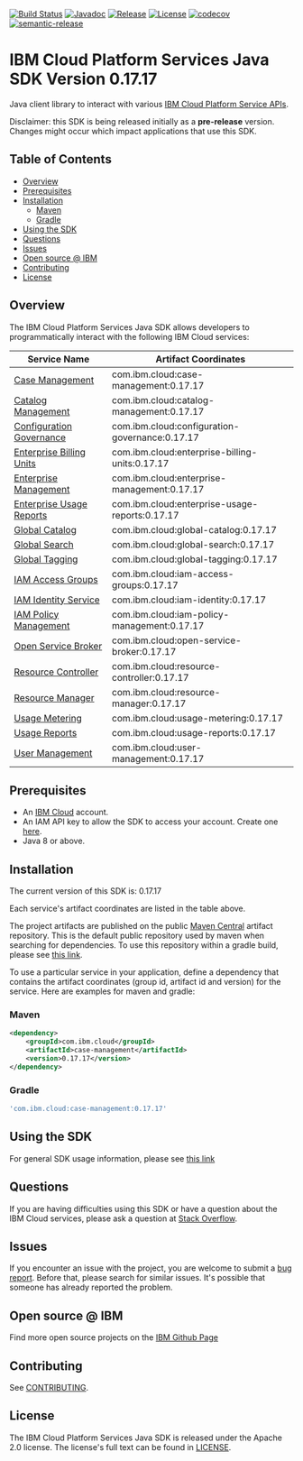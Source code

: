 [![Build Status](https://travis-ci.com/IBM/platform-services-java-sdk.svg?branch=main)](https://travis-ci.com/IBM/platform-services-java-sdk)
[![Javadoc](https://img.shields.io/static/v1?label=javadoc&message=latest&color=blue)](https://ibm.github.io/platform-services-java-sdk/docs/latest)
[![Release](https://img.shields.io/github/v/release/IBM/platform-services-java-sdk)](https://github.com/IBM/platform-services-java-sdk/releases/latest)
[![License](https://img.shields.io/badge/License-Apache%202.0-blue.svg)](https://opensource.org/licenses/Apache-2.0)
[![codecov](https://codecov.io/gh/IBM/platform-services-java-sdk/branch/main/graph/badge.svg)](https://codecov.io/gh/IBM/platform-services-java-sdk)
[![semantic-release](https://img.shields.io/badge/%20%20%F0%9F%93%A6%F0%9F%9A%80-semantic--release-e10079.svg)](https://github.com/semantic-release/semantic-release)


# IBM Cloud Platform Services Java SDK Version 0.17.17

Java client library to interact with various 
[IBM Cloud Platform Service APIs](https://cloud.ibm.com/docs?tab=api-docs&category=platform_services).

Disclaimer: this SDK is being released initially as a **pre-release** version.
Changes might occur which impact applications that use this SDK.

## Table of Contents

<!--
  The TOC below is generated using the `markdown-toc` node package.

      https://github.com/jonschlinkert/markdown-toc

  You should regenerate the TOC after making changes to this file.

      npx markdown-toc --maxdepth 4 -i README.md
  -->

<!-- toc -->

- [Overview](#overview)
- [Prerequisites](#prerequisites)
- [Installation](#installation)
  * [Maven](#maven)
  * [Gradle](#gradle)
- [Using the SDK](#using-the-sdk)
- [Questions](#questions)
- [Issues](#issues)
- [Open source @ IBM](#open-source--ibm)
- [Contributing](#contributing)
- [License](#license)

<!-- tocstop -->

## Overview

The IBM Cloud Platform Services Java SDK allows developers to programmatically interact with the following IBM Cloud services:

Service Name | Artifact Coordinates
--- | --- 
[Case Management](https://cloud.ibm.com/apidocs/case-management) | com.ibm.cloud:case-management:0.17.17
[Catalog Management](https://cloud.ibm.com/apidocs/resource-catalog/private-catalog) | com.ibm.cloud:catalog-management:0.17.17
[Configuration Governance](https://cloud.ibm.com/apidocs/security-compliance/config) | com.ibm.cloud:configuration-governance:0.17.17
[Enterprise Billing Units](https://cloud.ibm.com/apidocs/enterprise-apis/billing-unit) | com.ibm.cloud:enterprise-billing-units:0.17.17
[Enterprise Management](https://cloud.ibm.com/apidocs/enterprise-apis/enterprise) | com.ibm.cloud:enterprise-management:0.17.17
[Enterprise Usage Reports](https://cloud.ibm.com/apidocs/enterprise-apis/resource-usage-reports) | com.ibm.cloud:enterprise-usage-reports:0.17.17
[Global Catalog](https://cloud.ibm.com/apidocs/resource-catalog/global-catalog) | com.ibm.cloud:global-catalog:0.17.17
[Global Search](https://cloud.ibm.com/apidocs/search) | com.ibm.cloud:global-search:0.17.17
[Global Tagging](https://cloud.ibm.com/apidocs/tagging) | com.ibm.cloud:global-tagging:0.17.17
[IAM Access Groups](https://cloud.ibm.com/apidocs/iam-access-groups) | com.ibm.cloud:iam-access-groups:0.17.17
[IAM Identity Service](https://cloud.ibm.com/apidocs/iam-identity-token-api) | com.ibm.cloud:iam-identity:0.17.17
[IAM Policy Management](https://cloud.ibm.com/apidocs/iam-policy-management) | com.ibm.cloud:iam-policy-management:0.17.17
[Open Service Broker](https://cloud.ibm.com/apidocs/resource-controller/ibm-cloud-osb-api) | com.ibm.cloud:open-service-broker:0.17.17
[Resource Controller](https://cloud.ibm.com/apidocs/resource-controller/resource-controller) | com.ibm.cloud:resource-controller:0.17.17
[Resource Manager](https://cloud.ibm.com/apidocs/resource-controller/resource-manager) | com.ibm.cloud:resource-manager:0.17.17
[Usage Metering](https://cloud.ibm.com/apidocs/usage-metering) | com.ibm.cloud:usage-metering:0.17.17
[Usage Reports](https://cloud.ibm.com/apidocs/metering-reporting) | com.ibm.cloud:usage-reports:0.17.17
[User Management](https://cloud.ibm.com/apidocs/user-management) | com.ibm.cloud:user-management:0.17.17

## Prerequisites

[ibm-cloud-onboarding]: https://cloud.ibm.com/registration

* An [IBM Cloud][ibm-cloud-onboarding] account.
* An IAM API key to allow the SDK to access your account. Create one [here](https://cloud.ibm.com/iam/apikeys).
* Java 8 or above.

## Installation
The current version of this SDK is: 0.17.17

Each service's artifact coordinates are listed in the table above.

The project artifacts are published on the public [Maven Central](https://repo1.maven.org/maven2/)
artifact repository.  This is the default public repository used by maven when searching for dependencies.
To use this repository within a gradle build, please see
[this link](https://docs.gradle.org/current/userguide/declaring_repositories.html).

To use a particular service in your application, define a dependency that contains the
artifact coordinates (group id, artifact id and version) for the service.
Here are examples for maven and gradle:

### Maven

```xml
<dependency>
    <groupId>com.ibm.cloud</groupId>
    <artifactId>case-management</artifactId>
    <version>0.17.17</version>
</dependency>
```

### Gradle
```gradle
'com.ibm.cloud:case-management:0.17.17'
```

## Using the SDK
For general SDK usage information, please see [this link](https://github.com/IBM/ibm-cloud-sdk-common/blob/main/README.md)

## Questions

If you are having difficulties using this SDK or have a question about the IBM Cloud services,
please ask a question at
[Stack Overflow](http://stackoverflow.com/questions/ask?tags=ibm-cloud).

## Issues
If you encounter an issue with the project, you are welcome to submit a
[bug report](https://github.com/IBM/platform-services-java-sdk/issues).
Before that, please search for similar issues. It's possible that someone has already reported the problem.

## Open source @ IBM
Find more open source projects on the [IBM Github Page](http://ibm.github.io/)

## Contributing
See [CONTRIBUTING](CONTRIBUTING.md).

## License

The IBM Cloud Platform Services Java SDK is released under the Apache 2.0 license.
The license's full text can be found in
[LICENSE](LICENSE).
